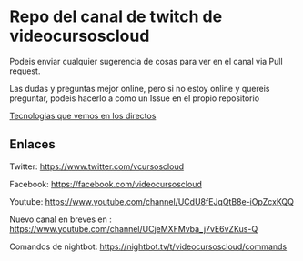 # Repo del canal de twitch de videocursoscloud

Podeis enviar cualquier sugerencia de cosas para ver en el canal via Pull request.

Las dudas y preguntas mejor online, pero si no estoy online y quereis preguntar, podeis hacerlo a como un Issue en el propio repositorio


[Tecnologias que vemos en los directos](https://github.com/videocursoscloud/twitch-docs/blob/master/tecnologias.md)



## Enlaces

Twitter: https://www.twitter.com/vcursoscloud 

Facebook: https://facebook.com/videocursoscloud 

Youtube: https://www.youtube.com/channel/UCdU8fEJqQtB8e-iOpZcxKQQ 

Nuevo canal en breves en : https://www.youtube.com/channel/UCjeMXFMvba_j7vE6vZKus-Q

Comandos de nightbot: https://nightbot.tv/t/videocursoscloud/commands
